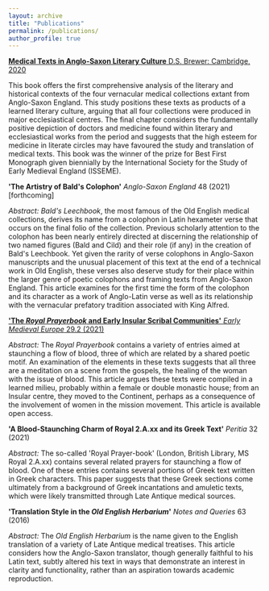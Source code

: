 ```yaml
---
layout: archive
title: "Publications"
permalink: /publications/
author_profile: true
---
```


[**Medical Texts in Anglo-Saxon Literary Culture** D.S. Brewer: Cambridge, 2020](https://boydellandbrewer.com/9781843845492/medical-texts-in-anglo-saxon-literary-culture/)

This book offers the first comprehensive analysis of the literary and historical contexts of the four vernacular medical collections extant from Anglo-Saxon England. This study positions these texts as products of a learned literary culture, arguing that all four collections were produced in major ecclesiastical centres. The final chapter considers the fundamentally positive depiction of doctors and medicine found within literary and ecclesiastical works from the period and suggests that the high esteem for medicine in literate circles may have favoured the study and translation of medical texts. This book was the winner of the prize for Best First Monograph given biennially by the International Society for the Study of Early Medieval England (ISSEME).  


**'The Artistry of Bald's Colophon'** *Anglo-Saxon England* 48 (2021) [forthcoming]

*Abstract:* *Bald's Leechbook*, the most famous of the Old English medical collections, derives its name from a colophon in Latin hexameter verse that occurs on the final folio of the collection. Previous scholarly attention to the colophon has been nearly entirely directed at discerning the relationship of two named figures (Bald and Cild) and their role (if any) in the creation of Bald's Leechbook. Yet given the rarity of verse colophons in Anglo-Saxon manuscripts and the unusual placement of this text at the end of a technical work in Old English, these verses also deserve study for their place within the larger genre of poetic colophons and framing texts from Anglo-Saxon England. This article examines for the first time the form of the colophon and its character as a work of Anglo-Latin verse as well as its relationship with the vernacular prefatory tradition associated with King Alfred.

[**'The *Royal Prayerbook* and Early Insular Scribal Communities'** *Early Medieval Europe* 29.2 (2021)](Kesling-Early-Medieval-Europe.pdf)

*Abstract:* The *Royal Prayerbook* contains a variety of entries aimed at staunching a flow of blood, three of which are related by a shared poetic motif. An examination of the elements in these texts suggests that all three are a meditation on a scene from the gospels, the healing of the woman with the issue of blood. This article argues these texts were compiled in a learned milieu, probably within a female or double monastic house; from an Insular centre, they moved to the Continent, perhaps as a consequence of the involvement of women in the mission movement. This article is available open access.


**'A Blood-Staunching Charm of Royal 2.A.xx and its Greek Text'** *Peritia* 32 (2021)

*Abstract:* The so-called 'Royal Prayer-book' (London, British Library, MS Royal 2.A.xx) contains several related prayers for staunching a flow of blood. One of these entries contains several portions of Greek text written in Greek characters. This paper suggests that these Greek sections come ultimately from a background of Greek incantations and amuletic texts, which were likely transmitted through Late Antique medical sources.

**'Translation Style in the *Old English Herbarium*'** *Notes and Queries* 63 (2016)

*Abstract:* The *Old English Herbarium* is the name given to the English translation of a variety of Late Antique medical treatises. This article considers how the Anglo-Saxon translator, though generally faithful to his Latin text, subtly altered his text in ways that demonstrate an interest in clarity and functionality, rather than an aspiration towards academic reproduction. 